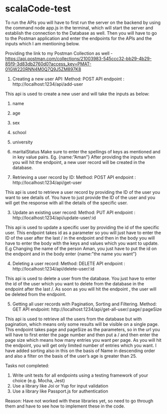# scalaCode-test

To run the APIs you will have to first run the server on the backend by using the command node app.js in the terminal, which will start the server and establish the connection to the Database as well. Then you will have to go to the Postman application and enter the endpoints for the APIs and the inputs which I am mentioning below.

Providing the link to my Postman Collection as well - https://api.postman.com/collections/21003983-545ccc32-bb29-4b29-85f9-3d83db2760d0?access_key=PMAT-01GW220RNN4M0Q7Q9J5ZM897K8

1.	Creating a new user API:
Method: POST
API endpoint : http://localhost:1234/api/add-user

This api is used to create a new user and will take the inputs as below:
1.	name
2.	age
3.	sex
4.	school
5.	university
6.	maritalStatus
Make sure to enter the spellings of keys as mentioned and in key value pairs. Eg. {name:”Aman”}
After providing the inputs when you will hit the endpoint, a new user record will be created in the database.

2.	Retrieving a user record by ID:
Method: POST
API endpoint : http://localhost:1234/api/get-user

This api is used to retrieve a user record by providing the ID of the user you want to see details of.
You have to just provide the ID of the user and you will get the response with all the details of the specific user.




3.	Update an existing user record:
Method: PUT
API endpoint : http://localhost:1234/api/update-user/:id

This api is used to update a specific user by providing the id of the specific user.
This endpoint takes id as a parameter so you will just have to enter the ID of the user after the last / in the endpoint and then in the body you will have to enter the body with the keys and values which you want to update. E.g
Changing the name of the person Aman, you just have to put the id on the endpoint and in the body enter {name:”the name you want”}

4.	Deleting a user record:
Method: DELETE
API endpoint : http://localhost:1234/api/delete-user/:id

This api is used to delete a user from the database.
You just have to enter the id of the user which you want to delete from the database in the endpoint after the last /.
As soon as you will hit the endpoint , the user will be deleted from the endpoint.

5.	Getting all user records with Pagination, Sorting and Filtering.
Method: GET
API endpoint: http://localhost:1234/api/get-all-user/:page/:pageSize

This api is used to retrieve all the users from the database but with pagination, which means only some results will be visible on a single page.
This endpoint takes page and pageSize as the parameters, so in the url you will have to first enter the page number and then put a / and then enter the page size which means how many entries you want per page.
As you will hit the endpoint, you will get only limited number of entries which you want. I have added sorting also in this on the basis of Name in descending order and also a filter on the basis of the user’s age is greater than 25. 


Tasks not completed:
1.	Write unit tests for all endpoints using a testing framework of your choice (e.g. Mocha, Jest)
2.	Use a library like Joi or Yup for input validation
3.	Use a library like Passport.js for authentication

Reason: Have not worked with these libraries yet, so need to go through them and have to see how to implement these in the code.


